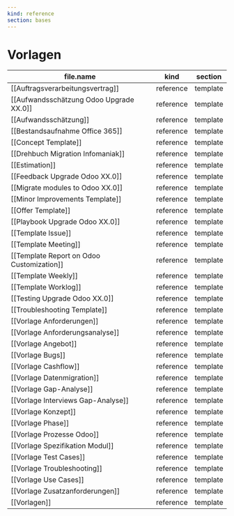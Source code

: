 ```yaml
---
kind: reference
section: bases
---
```


# Vorlagen

| file.name                                 | kind      | section  |
| ----------------------------------------- | --------- | -------- |
| [[Auftragsverarbeitungsvertrag]]          | reference | template |
| [[Aufwandsschätzung Odoo Upgrade XX.0]]   | reference | template |
| [[Aufwandsschätzung]]                     | reference | template |
| [[Bestandsaufnahme Office 365]]           | reference | template |
| [[Concept Template]]                      | reference | template |
| [[Drehbuch Migration Infomaniak]]         | reference | template |
| [[Estimation]]                            | reference | template |
| [[Feedback Upgrade Odoo XX.0]]            | reference | template |
| [[Migrate modules to Odoo XX.0]]          | reference | template |
| [[Minor Improvements Template]]           | reference | template |
| [[Offer Template]]                        | reference | template |
| [[Playbook Upgrade Odoo XX.0]]            | reference | template |
| [[Template Issue]]                        | reference | template |
| [[Template Meeting]]                      | reference | template |
| [[Template Report on Odoo Customization]] | reference | template |
| [[Template Weekly]]                       | reference | template |
| [[Template Worklog]]                      | reference | template |
| [[Testing Upgrade Odoo XX.0]]             | reference | template |
| [[Troubleshooting Template]]              | reference | template |
| [[Vorlage Anforderungen]]                 | reference | template |
| [[Vorlage Anforderungsanalyse]]           | reference | template |
| [[Vorlage Angebot]]                       | reference | template |
| [[Vorlage Bugs]]                          | reference | template |
| [[Vorlage Cashflow]]                      | reference | template |
| [[Vorlage Datenmigration]]                | reference | template |
| [[Vorlage Gap-Analyse]]                   | reference | template |
| [[Vorlage Interviews Gap-Analyse]]        | reference | template |
| [[Vorlage Konzept]]                       | reference | template |
| [[Vorlage Phase]]                         | reference | template |
| [[Vorlage Prozesse Odoo]]                 | reference | template |
| [[Vorlage Spezifikation Modul]]           | reference | template |
| [[Vorlage Test Cases]]                    | reference | template |
| [[Vorlage Troubleshooting]]               | reference | template |
| [[Vorlage Use Cases]]                     | reference | template |
| [[Vorlage Zusatzanforderungen]]           | reference | template |
| [[Vorlagen]]                              | reference | template |
